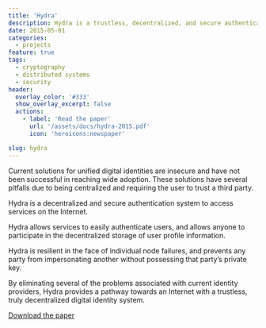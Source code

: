 ```yaml
---
title: 'Hydra'
description: Hydra is a trustless, decentralized, and secure authentication system to access services on the Internet.
date: 2015-05-01
categories:
  - projects
feature: true
tags:
  - cryptography
  - distributed systems
  - security
header:
  overlay_color: '#333'
  show_overlay_excerpt: false
  actions:
    - label: 'Read the paper'
      url: '/assets/docs/hydra-2015.pdf'
      icon: 'heroicons:newspaper'

slug: hydra
---
```


Current solutions for unified digital identities are insecure and have not been successful in reaching wide adoption. These solutions have several pitfalls due to being centralized and requiring the user to trust a third party.

Hydra is a decentralized and secure authentication system to access services on the Internet.

Hydra allows services to easily authenticate users, and allows anyone to participate in the decentralized storage of user profile information.

Hydra is resilient in the face of individual node failures, and prevents any party from impersonating another without possessing that party’s private key.

By eliminating several of the problems associated with current identity providers, Hydra provides a pathway towards an Internet with a trustless, truly decentralized digital identity system.

[Download the paper](/assets/docs/hydra-2015.pdf)
